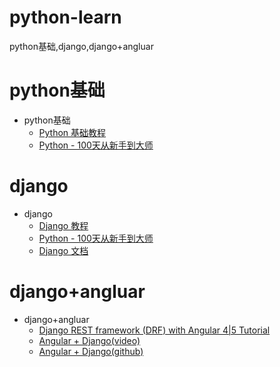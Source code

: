 # python-learn
python基础,django,django+angluar

# python基础
* python基础
  * [Python 基础教程](http://www.runoob.com/python/python-tutorial.html)
  * [Python - 100天从新手到大师](https://github.com/jackfrued/Python-100-Days)


# django
* django
  * [Django 教程](http://www.runoob.com/django/django-tutorial.html)
  * [Python - 100天从新手到大师](https://github.com/jackfrued/Python-100-Days)
  * [Django 文档](https://docs.djangoproject.com/zh-hans/2.0/)
  

# django+angluar
* django+angluar
  * [Django REST framework (DRF) with Angular 4|5 Tutorial](https://www.techiediaries.com/django-rest-framework-angular-2/)
  * [Angular + Django(video)](https://www.codingforentrepreneurs.com/projects/angular-django/)
  * [Angular + Django(github)](https://github.com/codingforentrepreneurs/Angular-Django)
  
  
  
